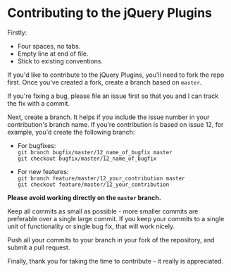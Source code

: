# Contributing to the jQuery Plugins

Firstly:

-   Four spaces, no tabs.
-   Empty line at end of file.
-   Stick to existing conventions.

If you'd like to contribute to the jQuery Plugins, you'll need to fork the repo first. Once you've created a fork, 
create a branch based on `master`.

If you're fixing a bug, please file an issue first so that you and I can track the fix with a commit.

Next, create a branch. It helps if you include the issue number in your contribution's branch name. If you're 
contribution is based on issue 12, for example, you'd create the following branch:

-   For bugfixes:  
    `git branch bugfix/master/12_name_of_bugfix master`  
    `git checkout bugfix/master/12_name_of_bugfix`
    
-   For new features:  
    `git branch feature/master/12_your_contribution master`  
    `git checkout feature/master/12_your_contribution`

**Please avoid working directly on the `master` branch.**

Keep all commits as small as possible - more smaller commits are preferable over a single large commit. If you keep 
your commits to a single unit of functionality or single bug fix, that will work nicely.

Push all your commits to your branch in your fork of the repository, and submit a pull request.

Finally, thank you for taking the time to contribute - it really is appreciated.
